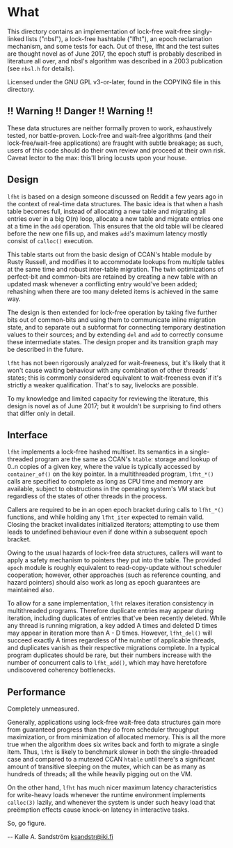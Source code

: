 
What
====

This directory contains an implementation of lock-free wait-free
singly-linked lists ("nbsl"), a lock-free hashtable ("lfht"), an epoch
reclamation mechanism, and some tests for each. Out of these, lfht and the
test suites are thought novel as of June 2017, the epoch stuff is probably
described in literature all over, and nbsl's algorithm was described in a 2003
publication (see `nbsl.h` for details).

Licensed under the GNU GPL v3-or-later, found in the COPYING file in this
directory.


!! Warning !! Danger !! Warning !!
----------------------------------

These data structures are neither formally proven to work, exhaustively
tested, nor battle-proven. Lock-free and wait-free algorithms (and their
lock-free/wait-free applications) are fraught with subtle breakage; as such,
users of this code should do their own review and proceed at their own risk.
Caveat lector to the max: this'll bring locusts upon your house.


Design
------

`lfht` is based on a design someone discussed on Reddit a few years ago in the
context of real-time data structures. The basic idea is that when a hash table
becomes full, instead of allocating a new table and migrating all entries over
in a big O(n) loop, allocate a new table and migrate entries one at a time in
the `add` operation. This ensures that the old table will be cleared before
the new one fills up, and makes `add`'s maximum latency mostly consist of
`calloc()` execution.

This table starts out from the basic design of CCAN's htable module by Rusty
Russell, and modifies it to accommodate lookups from multiple tables at the
same time and robust inter-table migration. The twin optimizations of
perfect-bit and common-bits are retained by creating a new table with an
updated mask whenever a conflicting entry would've been added; rehashing when
there are too many deleted items is achieved in the same way.

The design is then extended for lock-free operation by taking five further
bits out of common-bits and using them to communicate inline migration state,
and to separate out a subformat for connecting temporary destination values to
their sources; and by extending `del` and `add` to correctly consume these
intermediate states. The design proper and its transition graph may be
described in the future.

`lfht` has not been rigorously analyzed for wait-freeness, but it's likely
that it won't cause waiting behaviour with any combination of other threads'
states; this is commonly considered equivalent to wait-freeness even if it's
strictly a weaker qualification. That's to say, livelocks are possible.

To my knowledge and limited capacity for reviewing the literature, this design
is novel as of June 2017; but it wouldn't be surprising to find others that
differ only in detail.


Interface
---------

`lfht` implements a lock-free hashed multiset. Its semantics in a
single-threaded program are the same as CCAN's `htable`: storage and lookup of
0..n copies of a given key, where the value is typically accessed by
`container_of()` on the key pointer. In a multithreaded program, `lfht_*()`
calls are specified to complete as long as CPU time and memory are available,
subject to obstructions in the operating system's VM stack but regardless of
the states of other threads in the process.

Callers are required to be in an open epoch bracket during calls to `lfht_*()`
functions, and while holding any `lfht_iter` expected to remain valid. Closing
the bracket invalidates initialized iterators; attempting to use them leads to
undefined behaviour even if done within a subsequent epoch bracket.

Owing to the usual hazards of lock-free data structures, callers will want to
apply a safety mechanism to pointers they put into the table. The provided
`epoch` module is roughly equivalent to read-copy-update without scheduler
cooperation; however, other approaches (such as reference counting, and hazard
pointers) should also work as long as epoch guarantees are maintained also.

To allow for a sane implementation, `lfht` relaxes iteration consistency in
multithreaded programs. Therefore duplicate entries may appear during
iteration, including duplicates of entries that've been recently deleted.
While any thread is running migration, a key added A times and deleted D times
may appear in iteration more than A - D times. However, `lfht_del()` will
succeed exactly A times regardless of the number of applicable threads, and
duplicates vanish as their respective migrations complete. In a typical
program duplicates should be rare, but their numbers increase with the number
of concurrent calls to `lfht_add()`, which may have heretofore undiscovered
coherency bottlenecks.


Performance
-----------

Completely unmeasured.

Generally, applications using lock-free wait-free data structures gain more
from guaranteed progress than they do from scheduler throughput maximization,
or from minimization of allocated memory. This is all the more true when the
algorithm does six writes back and forth to migrate a single item. Thus,
`lfht` is likely to benchmark slower in both the single-threaded case and
compared to a mutexed CCAN `htable` until there's a significant amount of
transitive sleeping on the mutex, which can be as many as hundreds of threads;
all the while heavily pigging out on the VM.

On the other hand, `lfht` has much nicer maximum latency characteristics for
write-heavy loads whenever the runtime environment implements `calloc(3)`
lazily, and whenever the system is under such heavy load that preëmption
effects cause knock-on latency in interactive tasks.

So, go figure.


 -- Kalle A. Sandström <ksandstr@iki.fi>
